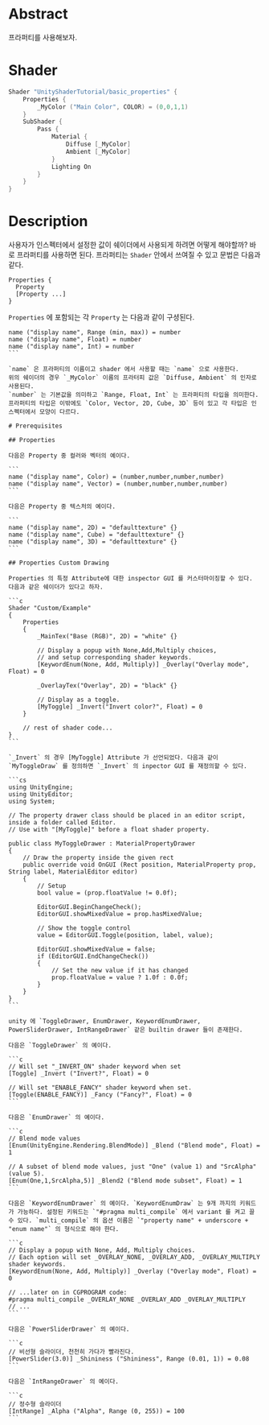 # Abstract

프라퍼티를 사용해보자.

# Shader

```c
Shader "UnityShaderTutorial/basic_properties" {
    Properties { 
        _MyColor ("Main Color", COLOR) = (0,0,1,1) 
    } 
    SubShader { 
        Pass { 
            Material { 
                Diffuse [_MyColor] 
                Ambient [_MyColor] 
            } 
            Lighting On 
        } 
    } 
} 
```

# Description

사용자가 인스펙터에서 설정한 값이 쉐이더에서 사용되게 하려면 어떻게 해야할까? 바로 프라퍼티를 사용하면 된다.
프라퍼티는 `Shader` 안에서 쓰여질 수 있고 문법은 다음과 같다.

```
Properties {
  Property 
  [Property ...] 
}
```

`Properties` 에 포함되는 각 `Property` 는 다음과 같이 구셩된다.

``````
name ("display name", Range (min, max)) = number
name ("display name", Float) = number
name ("display name", Int) = number
```

`name` 은 프라퍼티의 이름이고 shader 에서 사용할 때는 `name` 으로 사용한다. 
위의 쉐이더의 경우 `_MyColor` 이름의 프라터피 값은 `Diffuse, Ambient` 의 인자로 사용된다.
`number` 는 기본값을 의미하고 `Range, Float, Int` 는 프라퍼티의 타입을 의미한다.
프라퍼티의 타입은 이밖에도 `Color, Vector, 2D, Cube, 3D` 등이 있고 각 타입은 인스펙터에서 모양이 다르다.

# Prerequisites

## Properties

다음은 Property 중 컬러와 벡터의 예이다.

```
name ("display name", Color) = (number,number,number,number)
name ("display name", Vector) = (number,number,number,number)
```

다음은 Property 중 텍스처의 예이다.

```
name ("display name", 2D) = "defaulttexture" {}
name ("display name", Cube) = "defaulttexture" {}
name ("display name", 3D) = "defaulttexture" {}
```

## Properties Custom Drawing

Properties 의 특정 Attribute에 대한 inspector GUI 를 커스터마이징할 수 있다. 다음과 같은 쉐이더가 있다고 하자.

```c
Shader "Custom/Example"
{
    Properties
    {
        _MainTex("Base (RGB)", 2D) = "white" {}

        // Display a popup with None,Add,Multiply choices,
        // and setup corresponding shader keywords.
        [KeywordEnum(None, Add, Multiply)] _Overlay("Overlay mode", Float) = 0

        _OverlayTex("Overlay", 2D) = "black" {}

        // Display as a toggle.
        [MyToggle] _Invert("Invert color?", Float) = 0
    }

    // rest of shader code...
}
```

`_Invert` 의 경우 [MyToggle] Attribute 가 선언되었다. 다음과 같이 `MyToggleDraw` 를 정의하면 `_Invert` 의 inpector GUI 를 재정의할 수 있다.

```cs
using UnityEngine;
using UnityEditor;
using System;

// The property drawer class should be placed in an editor script, inside a folder called Editor.
// Use with "[MyToggle]" before a float shader property.

public class MyToggleDrawer : MaterialPropertyDrawer
{
    // Draw the property inside the given rect
    public override void OnGUI (Rect position, MaterialProperty prop, String label, MaterialEditor editor)
    {
        // Setup
        bool value = (prop.floatValue != 0.0f);

        EditorGUI.BeginChangeCheck();
        EditorGUI.showMixedValue = prop.hasMixedValue;

        // Show the toggle control
        value = EditorGUI.Toggle(position, label, value);

        EditorGUI.showMixedValue = false;
        if (EditorGUI.EndChangeCheck())
        {
            // Set the new value if it has changed
            prop.floatValue = value ? 1.0f : 0.0f;
        }
    }
}
```

unity 에 `ToggleDrawer, EnumDrawer, KeywordEnumDrawer, PowerSliderDrawer, IntRangeDrawer` 같은 builtin drawer 들이 존재한다.

다음은 `ToggleDrawer` 의 예이다.

```c
// Will set "_INVERT_ON" shader keyword when set
[Toggle] _Invert ("Invert?", Float) = 0

// Will set "ENABLE_FANCY" shader keyword when set.
[Toggle(ENABLE_FANCY)] _Fancy ("Fancy?", Float) = 0
```

다음은 `EnumDrawer` 의 예이다.

```c
// Blend mode values
[Enum(UnityEngine.Rendering.BlendMode)] _Blend ("Blend mode", Float) = 1

// A subset of blend mode values, just "One" (value 1) and "SrcAlpha" (value 5).
[Enum(One,1,SrcAlpha,5)] _Blend2 ("Blend mode subset", Float) = 1
```

다음은 `KeywordEnumDrawer` 의 예이다. `KeywordEnumDraw` 는 9개 까지의 키워드가 가능하다. 설정된 키워드는 `"#pragma multi_compile` 에서 variant 를 켜고 끌 수 있다. `multi_compile` 의 옵션 이름은 `"property name" + underscore + "enum name"` 의 형식으로 해야 한다.

```c
// Display a popup with None, Add, Multiply choices.
// Each option will set _OVERLAY_NONE, _OVERLAY_ADD, _OVERLAY_MULTIPLY shader keywords.
[KeywordEnum(None, Add, Multiply)] _Overlay ("Overlay mode", Float) = 0

// ...later on in CGPROGRAM code:
#pragma multi_compile _OVERLAY_NONE _OVERLAY_ADD _OVERLAY_MULTIPLY
// ...
```

다음은 `PowerSliderDrawer` 의 예이다.

```c
// 비선형 슬라이더, 천천히 가다가 빨라진다.
[PowerSlider(3.0)] _Shininess ("Shininess", Range (0.01, 1)) = 0.08
```

다음은 `IntRangeDrawer` 의 예이다.

```c
// 정수형 슬라이더
[IntRange] _Alpha ("Alpha", Range (0, 255)) = 100
```
